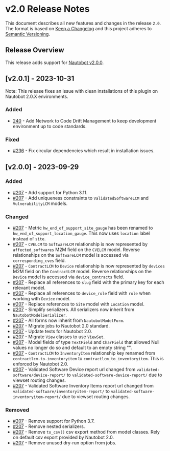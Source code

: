 # v2.0 Release Notes

This document describes all new features and changes in the release `2.0`. The format is based on [Keep a Changelog](https://keepachangelog.com/en/1.0.0/) and this project adheres to [Semantic Versioning](https://semver.org/spec/v2.0.0.html).

## Release Overview

This release adds support for [Nautobot v2.0.0](https://github.com/nautobot/nautobot/releases/tag/v2.0.0).

## [v2.0.1] - 2023-10-31
Note: This release fixes an issue with clean installations of this plugin on Nautobot 2.0.X environments.

### Added
- [240](https://github.com/nautobot/nautobot-plugin-device-lifecycle-mgmt/pull/240) - Add Network to Code Drift Management to keep development environment up to code standards.

### Fixed
- [#236](https://github.com/nautobot/nautobot-plugin-device-lifecycle-mgmt/pull/236) - Fix circular dependencies which result in installation issues.


## [v2.0.0] - 2023-09-29

### Added

- [#207](https://github.com/nautobot/nautobot-plugin-device-lifecycle-mgmt/pull/207) - Add support for Python 3.11.
- [#207](https://github.com/nautobot/nautobot-plugin-device-lifecycle-mgmt/pull/207) - Add uniqueness constraints to `ValidatedSoftwareLCM` and `VulnerabilityLCM` models.

### Changed

- [#207](https://github.com/nautobot/nautobot-plugin-device-lifecycle-mgmt/pull/207) - Metric `hw_end_of_support_site_gauge` has been renamed to `hw_end_of_support_location_gauge`. This now uses `location` label instead of `site`.
- [#207](https://github.com/nautobot/nautobot-plugin-device-lifecycle-mgmt/pull/207) - `CVELCM` to `SoftwareLCM` relationship is now represented by `affected_softwares` M2M field on the `CVELCM` model. Reverse relationships on the `SoftwareLCM` model is accessed via `corresponding_cves` field.
- [#207](https://github.com/nautobot/nautobot-plugin-device-lifecycle-mgmt/pull/207) - `ContractLCM` to `Device` relationship is now represented by `devices` M2M field on the `ContractLCM` model. Reverse relationships on the `Device` model is accessed via `device_contracts` field.
- [#207](https://github.com/nautobot/nautobot-plugin-device-lifecycle-mgmt/pull/207) - Replace all references to `slug` field with the primary key for each relevant model.
- [#207](https://github.com/nautobot/nautobot-plugin-device-lifecycle-mgmt/pull/207) - Replace all references to `device_role` field with `role` when working with `Device` model.
- [#207](https://github.com/nautobot/nautobot-plugin-device-lifecycle-mgmt/pull/207) - Replace references to `Site` model with `Location` model.
- [#207](https://github.com/nautobot/nautobot-plugin-device-lifecycle-mgmt/pull/207) - Simplify serializers. All serializers now inherit from `NautobotModelSerializer`.
- [#207](https://github.com/nautobot/nautobot-plugin-device-lifecycle-mgmt/pull/207) - All forms now inherit from `NautobotModelForm`.
- [#207](https://github.com/nautobot/nautobot-plugin-device-lifecycle-mgmt/pull/207) - Migrate jobs to Nautobot 2.0 standard.
- [#207](https://github.com/nautobot/nautobot-plugin-device-lifecycle-mgmt/pull/207) - Update tests for Nautobot 2.0.
- [#207](https://github.com/nautobot/nautobot-plugin-device-lifecycle-mgmt/pull/207) - Migrate `View` classes to use `ViewSet`.
- [#207](https://github.com/nautobot/nautobot-plugin-device-lifecycle-mgmt/pull/207) - Model fields of type `TextField` and `CharField` that allowed Null values no longer do so and default to an empty string "".
- [#207](https://github.com/nautobot/nautobot-plugin-device-lifecycle-mgmt/pull/207) - `ContractLCM` to `InventoryItem` relationship key renamed from `contractlcm-to-inventoryitem` to `contractlcm_to_inventoryitem`. This is enforced by Nautobot 2.0.
- [#207](https://github.com/nautobot/nautobot-plugin-device-lifecycle-mgmt/pull/207) - Validated Software Device report url changed from `validated-software/device-report/` to `validated-software-device-report/` due to viewset routing changes.
- [#207](https://github.com/nautobot/nautobot-plugin-device-lifecycle-mgmt/pull/207) - Validated Software Inventory Items report url changed from `validated-software/inventoryitem-report/` to `validated-software-inventoryitem-report/` due to viewset routing changes.

### Removed

- [#207](https://github.com/nautobot/nautobot-plugin-device-lifecycle-mgmt/pull/207) - Remove support for Python 3.7.
- [#207](https://github.com/nautobot/nautobot-plugin-device-lifecycle-mgmt/pull/207) - Remove nested serializers.
- [#207](https://github.com/nautobot/nautobot-plugin-device-lifecycle-mgmt/pull/207) - Remove `to_csv()` csv export method from model classes. Rely on default csv export provided by Nautobot 2.0.
- [#207](https://github.com/nautobot/nautobot-plugin-device-lifecycle-mgmt/pull/207) - Remove unused dry-run option from jobs.
